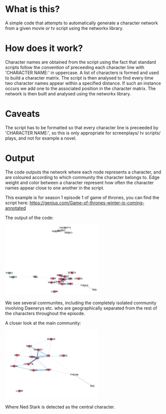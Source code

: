 # What is this?
A simple code that attempts to automatically generate a character network from a given movie or tv script using the networkx library.

# How does it work?
Character names are obtained from the script using the fact that standard scripts follow the convention of preceeding each character line with 'CHARACTER NAME:' in uppercase.
A list of characters is formed and used to build a character matrix.
The script is then analysed to find every time two character names appear within a specified distance. If such an instance occurs we add one to the associated position in the character matrix.
The network is then built and analysed using the networkx library.

# Caveats
The script has to be formatted so that every character line is preceeded by 'CHARACTER NAME:', so this is only appropriate for 
screenplays/ tv scripts/ plays, and not for example a novel.
# Output
The code outputs the network where each node represents a character, and are coloured according to which community the character belongs to. Edge weight and color between a character represent how often the character names appear close to one another in the script.

This example is for season 1 episode 1 of game of thrones, you can find the script here: https://genius.com/Game-of-thrones-winter-is-coming-annotated

The output of the code:

<img src="https://github.com/scottgilmartin/Auto_Network/blob/master/images/1.png" alt="alt text" width="60%" height="50%">

We see several communites, including the completely isolated community involving Daenerys etc. who are geographically separated from the rest of the characters throughout the episode.

A closer look at the main community:

<img src="https://github.com/scottgilmartin/Auto_Network/blob/master/images/2.png" alt="alt text" width="60%" height="50%">

Where Ned Stark is detected as the central character.

